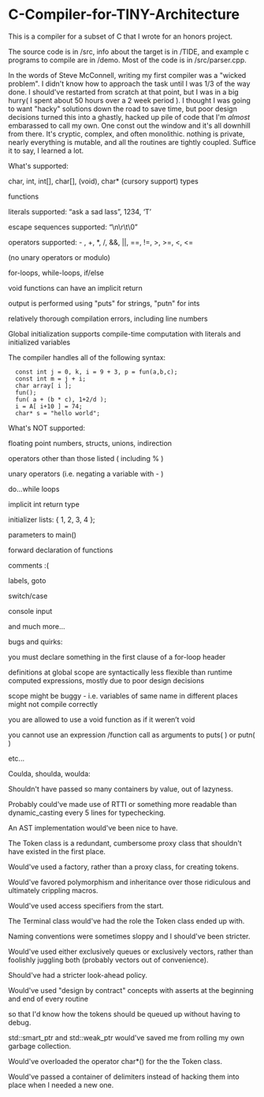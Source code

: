C-Compiler-for-TINY-Architecture
================================

This is a compiler for a subset of C that I wrote for an honors project.

The source code is in /src, info about the target is in /TIDE, and example c programs to compile are in /demo.
Most of the code is in /src/parser.cpp.


In the words of Steve McConnell, writing my first compiler was a "wicked problem". 
I didn't know how to approach the task until I was 1/3 of the way done. I should've 
restarted from scratch at that point, but I was in a big hurry( I spent about 50 
hours over a 2 week period ). I thought I was going to want "hacky" solutions down
the road to save time, but poor design decisions turned this into a ghastly, 
hacked up pile of code that I'm *almost* embarassed to call my own. One const out the
window and it's all downhill from there. It's cryptic, complex, and often monolithic.
nothing is private, nearly everything is mutable, and all the routines are tightly 
coupled. Suffice it to say, I learned a lot.





What's supported:

char, int, int[], char[], (void), char* (cursory support) types 

functions

literals supported: “ask a sad lass”, 1234, ‘T’

escape sequences supported: “\n\r\t\0”

operators supported: - , +, *, /, &&, ||, ==, !=, >, >=, <, <= 

(no unary operators or modulo)

for-loops, while-loops, if/else

void functions can have an implicit return

output is performed using "puts" for strings, "putn" for ints

relatively thorough compilation errors, including line numbers

Global initialization supports compile-time computation with literals 
and initialized variables




The compiler handles all of the following syntax:


      const int j = 0, k, i = 9 + 3, p = fun(a,b,c);
      const int m = j + i;
      char array[ i ]; 
      fun();
      fun( a + (b * c), 1+2/d );
      i = A[ i+10 ] = 74;
      char* s = "hello world";






What's NOT supported:


floating point numbers, structs, unions, indirection

operators other than those listed ( including % )

unary operators (i.e. negating a variable with - )

do...while loops

implicit int return type

initializer lists: { 1, 2, 3, 4 };

parameters to main()

forward declaration of functions

comments :(

labels, goto

switch/case

console input

and much more...



bugs and quirks:

you must declare something in the first clause of a for-loop header

definitions at global scope are syntactically less flexible than runtime computed expressions,
mostly due to poor design decisions

scope might be buggy - i.e. variables of same name in different places might not compile correctly

you are allowed to use a void function as if it weren’t void

you cannot use an expression /function call as arguments to puts( ) or putn( )

etc...



Coulda, shoulda, woulda:

Shouldn't have passed so many containers by value, out of lazyness.

Probably could've made use of RTTI or something more readable than dynamic_casting every 5 lines for typechecking.

An AST implementation would've been nice to have.

The Token class is a redundant, cumbersome proxy class that shouldn't have existed in the first place.

Would've used a factory, rather than a proxy class, for creating tokens.

Would've favored polymorphism and inheritance over those ridiculous and ultimately crippling macros.

Would've used access specifiers from the start.

The Terminal class would've had the role the Token class ended up with.

Naming conventions were sometimes sloppy and I should've been stricter.

Would've used either exclusively queues or exclusively vectors, rather than foolishly juggling both (probably vectors
out of convenience).

Should've had a stricter look-ahead policy.

Would've used "design by contract" concepts with asserts at the beginning and end of every routine

so that I'd know how the tokens should be queued up without having to debug.

std::smart_ptr and std::weak_ptr would've saved me from rolling my own garbage collection.

Would've overloaded the operator char*()  for the the Token class.

Would've passed a container of delimiters instead of hacking them into place when I needed a new one.
